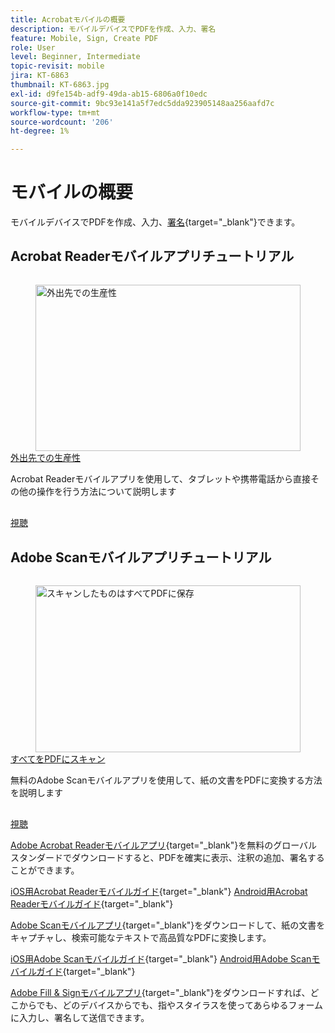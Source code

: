 ```yaml
---
title: Acrobatモバイルの概要
description: モバイルデバイスでPDFを作成、入力、署名
feature: Mobile, Sign, Create PDF
role: User
level: Beginner, Intermediate
topic-revisit: mobile
jira: KT-6863
thumbnail: KT-6863.jpg
exl-id: d9fe154b-adf9-49da-ab15-6806a0f10edc
source-git-commit: 9bc93e141a5f7edc5dda923905148aa256aafd7c
workflow-type: tm+mt
source-wordcount: '206'
ht-degree: 1%

---
```


# モバイルの概要

モバイルデバイスでPDFを作成、入力、[署名](https://www.adobe.com/jp/acrobat/online/sign-pdf.html){target="_blank"}できます。

## Acrobat Readerモバイルアプリチュートリアル

<!-- START CARDS HTML - DO NOT MODIFY BY HAND -->
<div class="columns">
    <div class="column is-half-tablet is-half-desktop is-one-third-widescreen" aria-label="Productivity on the go">
        <div class="card" style="height: 100%; display: flex; flex-direction: column; height: 100%;">
            <div class="card-image">
                <figure class="image x-is-16by9">
                    <a href="https://experienceleague.adobe.com/en/docs/document-cloud-learn/acrobat-learning/getting-started/productivity" title="外出先での生産性" target="_self" rel="referrer">
                        <img class="is-bordered-r-small" src="https://experienceleague.adobe.com/en/docs/document-cloud-learn/acrobat-learning/mobile/media_1baac857c8ccc7eb8f0af7c27bd123772b2d5cac4.png?width=400&format=webply&optimize=medium" alt="外出先での生産性"
                             style="width: 100%; aspect-ratio: 16 / 9; object-fit: cover; overflow: hidden; display: block; margin: auto;">
                    </a>
                </figure>
            </div>
            <div class="card-content is-padded-small" style="display: flex; flex-direction: column; flex-grow: 1; justify-content: space-between;">
                <div class="top-card-content">
                    <p class="headline is-size-6 has-text-weight-bold">
                        <a href="https://experienceleague.adobe.com/en/docs/document-cloud-learn/acrobat-learning/getting-started/productivity" target="_self" rel="referrer" title="外出先での生産性">外出先での生産性</a>
                    </p>
                    <p class="is-size-6">Acrobat Readerモバイルアプリを使用して、タブレットや携帯電話から直接その他の操作を行う方法について説明します</p>
                </div>
                <a href="https://experienceleague.adobe.com/en/docs/document-cloud-learn/acrobat-learning/getting-started/productivity" target="_self" rel="referrer" class="spectrum-Button spectrum-Button--outline spectrum-Button--primary spectrum-Button--sizeM" style="align-self: flex-start; margin-top: 1rem;">
                    <span class="spectrum-Button-label has-no-wrap has-text-weight-bold">視聴</span>
                </a>
            </div>
        </div>
    </div>
</div>
<!-- END CARDS HTML - DO NOT MODIFY BY HAND -->

## Adobe Scanモバイルアプリチュートリアル

<!-- START CARDS HTML - DO NOT MODIFY BY HAND -->
<div class="columns">
    <div class="column is-half-tablet is-half-desktop is-one-third-widescreen" aria-label="Scan anything to PDF">
        <div class="card" style="height: 100%; display: flex; flex-direction: column; height: 100%;">
            <div class="card-image">
                <figure class="image x-is-16by9">
                    <a href="https://experienceleague.adobe.com/en/docs/document-cloud-learn/acrobat-learning/mobile/scan-mobile-app" title="スキャンしたものはすべてPDFに保存" target="_self" rel="referrer">
                        <img class="is-bordered-r-small" src="https://experienceleague.adobe.com/en/docs/document-cloud-learn/acrobat-learning/mobile/media_194c72db4bfb487b4aa16a298167469d060790c36.png?width=400&format=webply&optimize=medium" alt="スキャンしたものはすべてPDFに保存"
                             style="width: 100%; aspect-ratio: 16 / 9; object-fit: cover; overflow: hidden; display: block; margin: auto;">
                    </a>
                </figure>
            </div>
            <div class="card-content is-padded-small" style="display: flex; flex-direction: column; flex-grow: 1; justify-content: space-between;">
                <div class="top-card-content">
                    <p class="headline is-size-6 has-text-weight-bold">
                        <a href="https://experienceleague.adobe.com/en/docs/document-cloud-learn/acrobat-learning/mobile/scan-mobile-app" target="_self" rel="referrer" title="スキャンしたものはすべてPDFに保存">すべてをPDFにスキャン</a>
                    </p>
                    <p class="is-size-6">無料のAdobe Scanモバイルアプリを使用して、紙の文書をPDFに変換する方法を説明します</p>
                </div>
                <a href="https://experienceleague.adobe.com/en/docs/document-cloud-learn/acrobat-learning/mobile/scan-mobile-app" target="_self" rel="referrer" class="spectrum-Button spectrum-Button--outline spectrum-Button--primary spectrum-Button--sizeM" style="align-self: flex-start; margin-top: 1rem;">
                    <span class="spectrum-Button-label has-no-wrap has-text-weight-bold">視聴</span>
                </a>
            </div>
        </div>
    </div>
</div>
<!-- END CARDS HTML - DO NOT MODIFY BY HAND -->

[Adobe Acrobat Readerモバイルアプリ](https://www.adobe.com/acrobat/mobile/acrobat-reader.html){target="_blank"}を無料のグローバルスタンダードでダウンロードすると、PDFを確実に表示、注釈の追加、署名することができます。

[iOS用Acrobat Readerモバイルガイド](https://www.adobe.com/devnet-docs/acrobat/ios/jp/){target="_blank"}
[Android用Acrobat Readerモバイルガイド](https://www.adobe.com/devnet-docs/acrobat/android/jp/){target="_blank"}

[Adobe Scanモバイルアプリ](https://www.adobe.com/acrobat/mobile/scanner-app.html){target="_blank"}をダウンロードして、紙の文書をキャプチャし、検索可能なテキストで高品質なPDFに変換します。

[iOS用Adobe Scanモバイルガイド](https://www.adobe.com/devnet-docs/adobescan/ios/en/){target="_blank"}
[Android用Adobe Scanモバイルガイド](https://www.adobe.com/devnet-docs/adobescan/android/en/){target="_blank"}

[Adobe Fill &amp; Signモバイルアプリ](https://www.adobe.com/acrobat/mobile/fill-sign-pdfs.html){target="_blank"}をダウンロードすれば、どこからでも、どのデバイスからでも、指やスタイラスを使ってあらゆるフォームに入力し、署名して送信できます。

